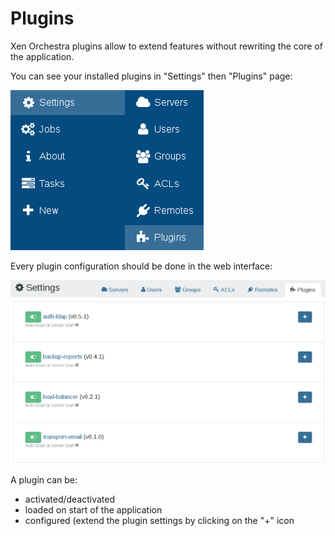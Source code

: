 # Plugins

Xen Orchestra plugins allow to extend features without rewriting the core of the application.

You can see your installed plugins in "Settings" then "Plugins" page:

![](./assets/xo5pluginsmenu.png)

Every plugin configuration should be done in the web interface:

![](./assets/xo5pluginspage.png)

A plugin can be:

* activated/deactivated
* loaded on start of the application
* configured (extend the plugin settings by clicking on the "+" icon
